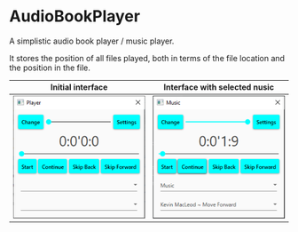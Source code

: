 # AudioBookPlayer
A simplistic audio book player / music player.

It stores the position of all files played, both in terms of the file location and the position in the file.


Initial interface   |  Interface with selected nusic
:---------------------------:|:-------------------------:
![](Blank.png)  |  ![](Kevin.png)
